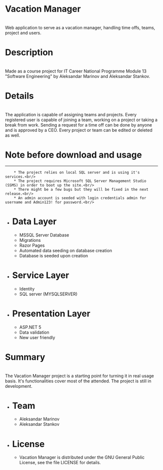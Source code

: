 # Vacation Manager
<br>Web application to serve as a vacation manager, handling time offs, teams, project and users.<br/>

# **Description**<br/>
<br>Made as a course project for IT Career National Programme Module 13 "Software Engineering" by Aleksandar Marinov and Aleksandar Stankov.<br/>

# **Details**<br/>
<br>The application is capable of assigning teams and projects. Every registered user is capable of joining a team, working on a project or taking a break from work. Sending a request for a time off can be done by anyone and is approved by a CEO. Every project or team can be edited or deleted as well.<br/>

 # **Note before download and usage**<br/>
----------------------------------------------
		* The project relies on local SQL server and is using it's services.<br/>
		* The project requires Microsoft SQL Server Management Studio (SSMS) in order to boot up the site.<br/>
		* There might be a few bugs but they will be fixed in the next release.<br/>
		* An admin account is seeded with login credentials admin for username and Admin123! for password.<br/>

* # **Data Layer**<br/>
	* MSSQL Server Database<br/>
	* Migrations<br/>
	* Razor Pages<br/>
	* Automated data seeding on database creation<br/>
	* Database is seeded upon creation<br/>

* # **Service Layer**<br/>
	* Identity<br/>
	* SQL server (MYSQLSERVER)<br/>
	
* # **Presentation Layer**<br/>
	* ASP.NET 5<br/>
	* Data validation<br/>	
	* New user friendly<br/>

#  **Summary**<br/>
<br>The Vacation Manager project is a starting point for turning it in real usage basis. It's functionalities cover most of the attended. The project is still in development.<br/>

* # **Team**<br/>
	* Aleksandar Marinov<br/>
	* Aleksandar Stankov<br/>
* # **License**<br/>
	* Vacation Manager is distributed under the GNU General Public License, see the file LICENSE for details.<br/>
